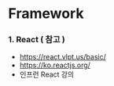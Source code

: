 # Framework
### 1. React ( 참고 )

- https://react.vlpt.us/basic/
- https://ko.reactjs.org/
- 인프런 React 강의